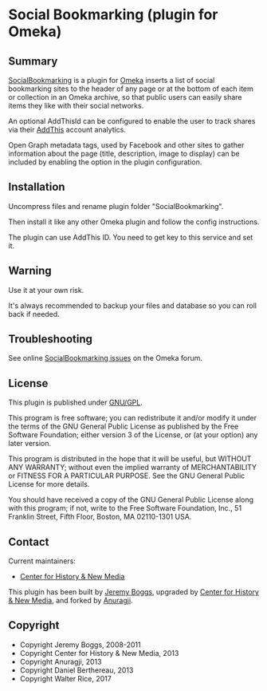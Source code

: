 Social Bookmarking (plugin for Omeka)
====================================


Summary
-------

[SocialBookmarking] is a plugin for [Omeka] inserts a list of social bookmarking
sites to the header of any page or at the bottom of each item or collection in
an Omeka archive, so that public users can easily share items they like with
their social networks.

An optional AddThisId can be configured to enable the user to track shares via
their [AddThis] account analytics.

Open Graph metadata tags, used by Facebook and other sites to gather information
about the page (title, description, image to display) can be included by enabling
the option in the plugin configuration.


Installation
------------

Uncompress files and rename plugin folder "SocialBookmarking".

Then install it like any other Omeka plugin and follow the config instructions.

The plugin can use AddThis ID. You need to get key to this service and set it.


Warning
-------

Use it at your own risk.

It's always recommended to backup your files and database so you can roll back
if needed.


Troubleshooting
---------------

See online [SocialBookmarking issues] on the Omeka forum.


License
-------

This plugin is published under [GNU/GPL].

This program is free software; you can redistribute it and/or modify it under
the terms of the GNU General Public License as published by the Free Software
Foundation; either version 3 of the License, or (at your option) any later
version.

This program is distributed in the hope that it will be useful, but WITHOUT
ANY WARRANTY; without even the implied warranty of MERCHANTABILITY or FITNESS
FOR A PARTICULAR PURPOSE. See the GNU General Public License for more
details.

You should have received a copy of the GNU General Public License along with
this program; if not, write to the Free Software Foundation, Inc.,
51 Franklin Street, Fifth Floor, Boston, MA 02110-1301 USA.


Contact
-------

Current maintainers:
* [Center for History & New Media]

This plugin has been built by [Jeremy Boggs], upgraded by [Center for History & New Media],
and forked by [Anuragji].


Copyright
---------

* Copyright Jeremy Boggs, 2008-2011
* Copyright Center for History & New Media, 2013
* Copyright Anuragji, 2013
* Copyright Daniel Berthereau, 2013
* Copyright Walter Rice, 2017


[Omeka]: https://omeka.org
[AddThis]: http://www.addthis.com
[SocialBookmarking]: https://github.com/omeka/plugin-SocialBookmarking
[SocialBookmarking issues]: http://omeka.org/forums/forum/plugins
[GNU/GPL]: https://www.gnu.org/licenses/gpl-3.0.html "GNU/GPL v3"
[Jeremy Boggs]: https://github.com/clioweb
[Center for History & New Media]: http://chnm.gmu.edu
[Anuragji]: https://github.com/anuragji
[Daniel Berthereau]: https://github.com/Daniel-KM
